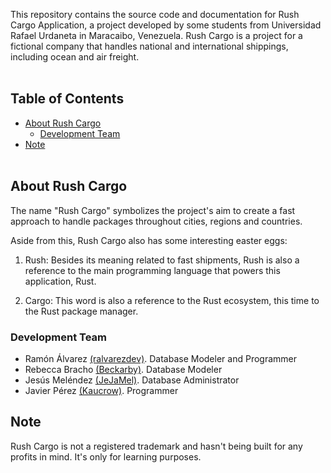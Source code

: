 This repository contains the source code and documentation for Rush Cargo Application, a project developed by some students from Universidad Rafael Urdaneta in Maracaibo, Venezuela. Rush Cargo is a project for a fictional company that handles national and international shippings, including ocean and air freight.<br><br>

## Table of Contents
- [About Rush Cargo](#about-rush-cargo)
  - [Development Team](#development-team)
- [Note](#note)<br><br>

## About Rush Cargo
The name "Rush Cargo" symbolizes the project's aim to create a fast approach to handle packages throughout cities, regions and countries.

Aside from this, Rush Cargo also has some interesting easter eggs:

1. Rush: Besides its meaning related to fast shipments, Rush is also a reference to the main programming language that powers this application, Rust.

2. Cargo: This word is also a reference to the Rust ecosystem, this time to the Rust package manager.

### Development Team
- Ramón Álvarez <a href="https://github.com/ralvarezdev">(ralvarezdev)</a>. Database Modeler and Programmer
- Rebecca Bracho <a href="https://github.com/Beckarby">(Beckarby)</a>. Database Modeler
- Jesús Meléndez <a href="https://github.com/JeJaMel">(JeJaMel)</a>. Database Administrator
- Javier Pérez <a href="https://github.com/Kaucrow">(Kaucrow)</a>. Programmer

## Note
Rush Cargo is not a registered trademark and hasn't being built for any profits in mind. It's only for learning purposes.